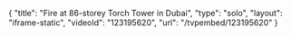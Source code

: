 {
    "title": "Fire at 86-storey Torch Tower in Dubai",
    "type": "solo",
    "layout": "iframe-static",
    "videoId": "123195620",
    "url": "\/tvpembed\/123195620"
}